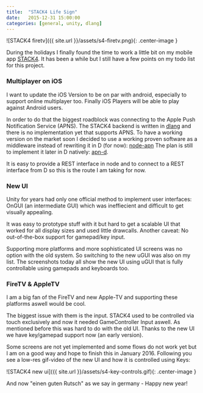 ```yaml
---
title:  "STACK4 Life Sign"
date:   2015-12-31 15:00:00
categories: [general, unity, dlang]
---
```


![STACK4 firetv]({{ site.url }}/assets/s4-firetv.png){: .center-image }

During the holidays I finally found the time to work a little bit on my mobile app [STACK4](http://www.stack4.de).
It has been a while but I still have a few points on my todo list for this project.

### Multiplayer on iOS

I want to update the iOS Version to be on par with android, especially to support online multiplayer too. Finally iOS Players will be able to play against Android users.

In order to do that the biggest roadblock was connecting to the Apple Push Notification Service (APNS).
The STACK4 backend is written in [dlang](http://dlang.org/) and there is no implementation yet that supports APNS.
To have a working version on the market soon I decided to use a working proven software as a middleware instead of rewriting it in D (for now): [node-apn](https://github.com/argon/node-apn)
The plan is still to implement it later in D natively: [apn-d](https://github.com/Extrawurst/apn-d).

It is easy to provide a REST interface in node and to connect to a REST interface from D so this is the route I am taking for now.

### New UI

Unity for years had only one official method to implement user interfaces: OnGUI (an intermediate GUI) which was ineffiecient and difficult to get visually appealing.

It was easy to prototype stuff with it but hard to get a scalable UI that worked for all display sizes and used little drawcalls. Another caveat: No out-of-the-box support for gamepad/key input.

Supporting more platforms and more sophisticated UI screens was no option with the old system. So switching to the new uGUI was also on my list. The screenshots today all show the new UI using uGUI that is fully controllable using gamepads and keyboards too.

### FireTV & AppleTV

I am a big fan of the FireTV and new Apple-TV and supporting these platforms aswell would be cool. 

The biggest issue with them is the input. STACK4 used to be controlled via touch exclusively and now it needed GameController Input aswell. As mentioned before this was hard to do with the old UI. Thanks to the new UI we have key/gamepad support now (an early version). 

Some screens are not yet implemented and some flows do not work yet but I am on a good way and hope to finish this in January 2016. Following you see a low-res gif-video of the new UI and how it is controlled using Keys:

![STACK4 new ui]({{ site.url }}/assets/s4-key-controls.gif){: .center-image }

And now "einen guten Rutsch" as we say in germany - Happy new year!
